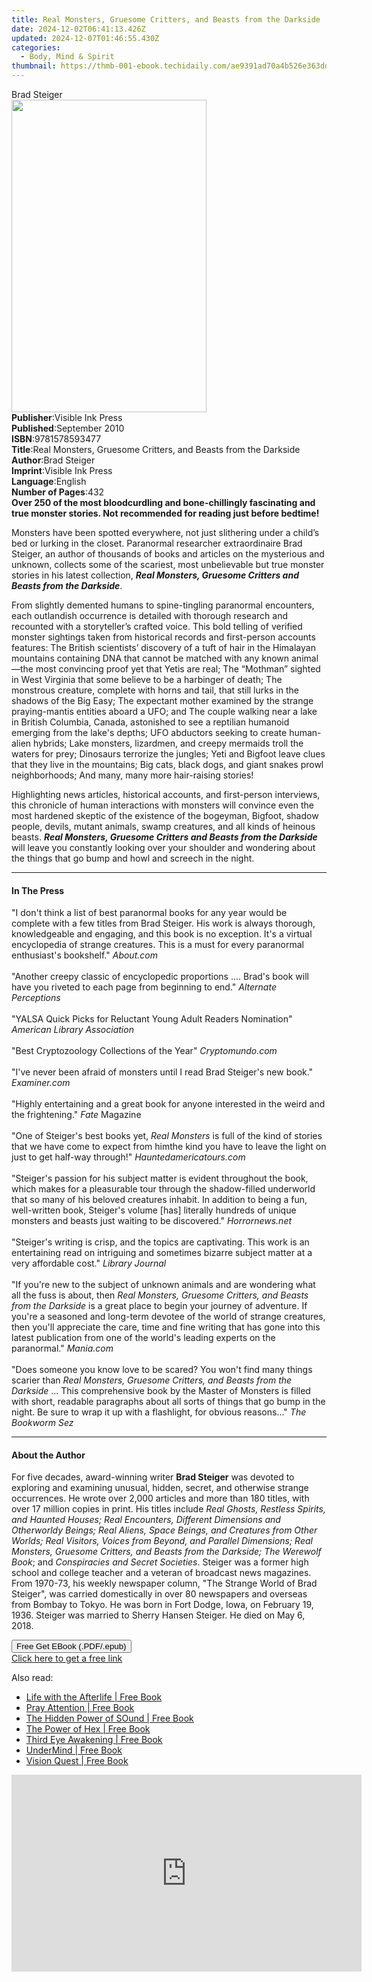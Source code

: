 ```yaml
---
title: Real Monsters, Gruesome Critters, and Beasts from the Darkside | Free Book
date: 2024-12-02T06:41:13.426Z
updated: 2024-12-07T01:46:55.430Z
categories:
  - Body, Mind & Spirit
thumbnail: https://thmb-001-ebook.techidaily.com/ae9391ad70a4b526e363ddcd206079f970db301b1a0d214628e1d2aa90fb0a38.jpg
---
```

<main id="book-container">
  <div class="flex flex-col">
    <div class="book-brief flex-1 py-6 px-4 sm:p-6 md:py-10 md:px-8">
      <!-- brief-->
      <div class="book-brief-main">Brad Steiger</div>
    </div>
    <div
      class="book-meta-info flex-1 grid gap-4 col-start-1 col-end-3 row-start-1 sm:mb-6 sm:grid-cols-4 lg:gap-6 lg:col-start-2 lg:row-end-6 lg:row-span-6 lg:mb-0"
    >
      <div
        class="book-meta-info-left place-content-center mt-4 p-4 text-sm leading-6 col-start-2 col-span-2 dark:text-slate-400"
      >
        <img
          class="w-full h-500 object-cover rounded-lg sm:h-255 sm:col-span-2 lg:col-span-full"
          src="https://img-001-ebook.techidaily.com/2a658948d2275971fcdaa32c28dfadb6f528ae8b24a649db0e3252efcfb809d1.jpg"
          alt=""
          width="312"
          height="500"
        />
      </div>
      <div
        class="book-meta-info-right mt-2 col-start-1 row-start-2 col-span-3 self-center"
      >
        <!-- meta data  -->
        <div class="flex flex-col px-4 md:px-8">
          <div class="flex-1">
            <strong>Publisher</strong>:<span class="px-2"
              >Visible Ink Press</span
            >
          </div>
          <div class="flex-1">
            <strong>Published</strong>:<span class="px-2">September 2010</span>
          </div>
          <div class="flex-1">
            <strong>ISBN</strong>:<span class="px-2">9781578593477</span>
          </div>
          <div class="flex-1">
            <strong>Title</strong>:<span class="px-2"
              >Real Monsters, Gruesome Critters, and Beasts from the
              Darkside</span
            >
          </div>
          <div class="flex-1">
            <strong>Author</strong>:<span class="px-2">Brad Steiger</span>
          </div>
          <div class="flex-1">
            <strong>Imprint</strong>:<span class="px-2">Visible Ink Press</span>
          </div>
          <div class="flex-1">
            <strong>Language</strong>:<span class="px-2">English</span>
          </div>
          <div class="flex-1">
            <strong>Number of Pages</strong>:<span class="px-2">432</span>
          </div>
        </div>
      </div>
    </div>
    <div class="book-description flex-1 py-6 px-4 sm:p-6 md:py-10 md:px-8">
      <div class="book-description-main">
        <div accordion-content="" id="description">
          <b
            >Over 250 of the most bloodcurdling and bone-chillingly fascinating
            and true monster stories. Not recommended for reading just before
            bedtime!</b
          >
          <p>
            Monsters have been spotted everywhere, not just slithering under a
            child’s bed or lurking in the closet. Paranormal researcher
            extraordinaire Brad Steiger, an author of thousands of books and
            articles on the mysterious and unknown, collects some of the
            scariest, most unbelievable but true monster stories in his latest
            collection,
            <i
              ><b
                >Real Monsters, Gruesome Critters and Beasts from the
                Darkside</b
              ></i
            >.
          </p>
          <p>
            From slightly demented humans to spine-tingling paranormal
            encounters, each outlandish occurrence is detailed with thorough
            research and recounted with a storyteller’s crafted voice. This bold
            telling of verified monster sightings taken from historical records
            and first-person accounts features: The British scientists’
            discovery of a tuft of hair in the Himalayan mountains containing
            DNA that cannot be matched with any known animal—the most convincing
            proof yet that Yetis are real; The “Mothman” sighted in West
            Virginia that some believe to be a harbinger of death; The monstrous
            creature, complete with horns and tail, that still lurks in the
            shadows of the Big Easy; The expectant mother examined by the
            strange praying-mantis entities aboard a UFO; and The couple walking
            near a lake in British Columbia, Canada, astonished to see a
            reptilian humanoid emerging from the lake's depths; UFO abductors
            seeking to create human-alien hybrids; Lake monsters, lizardmen, and
            creepy mermaids troll the waters for prey; Dinosaurs terrorize the
            jungles; Yeti and Bigfoot leave clues that they live in the
            mountains; Big cats, black dogs, and giant snakes prowl
            neighborhoods; And many, many more hair-raising stories!
          </p>
          <p>
            Highlighting news articles, historical accounts, and first-person
            interviews, this chronicle of human interactions with monsters will
            convince even the most hardened skeptic of the existence of the
            bogeyman, Bigfoot, shadow people, devils, mutant animals, swamp
            creatures, and all kinds of heinous beasts.
            <i
              ><b
                >Real Monsters, Gruesome Critters and Beasts from the
                Darkside</b
              ></i
            >
            will leave you constantly looking over your shoulder and wondering
            about the things that go bump and howl and screech in the night.
          </p>
        </div>
        <div class="accordion-fader"></div>
      </div>
    </div>
    <div class="book-excerpts flex-1 py-6 px-4 sm:p-6 md:py-10 md:px-8">
      <!-- excerpts-->
      <div class="book-excerpts-main">
        <hr />
        <h4 class="placeholder placeholder-heading">
          <span>In The Press</span>
        </h4>
        <p>
          "I don't think a list of best paranormal books for any year would be
          complete with a few titles from Brad Steiger. His work is always
          thorough, knowledgeable and engaging, and this book is no exception.
          It's a virtual encyclopedia of strange creatures. This is a must for
          every paranormal enthusiast's bookshelf." <i>About.com</i
          ><br /><br />"Another creepy classic of encyclopedic proportions ....
          Brad's book will have you riveted to each page from beginning to end."
          <i>Alternate Perceptions</i><br /><br />"YALSA Quick Picks for
          Reluctant Young Adult Readers Nomination"
          <i>American Library Association</i><br /><br />"Best Cryptozoology
          Collections of the Year" <i>Cryptomundo.com</i><br /><br />"I've never
          been afraid of monsters until I read Brad Steiger's new book."
          <i>Examiner.com</i><br /><br />"Highly entertaining and a great book
          for anyone interested in the weird and the frightening."
          <i>Fate</i> Magazine<br /><br />"One of Steiger's best books yet,
          <i>Real Monsters</i> is full of the kind of stories that we have come
          to expect from himthe kind you have to leave the light on just to get
          half-way through!" <i>Hauntedamericatours.com</i
          ><br /><br />"Steiger's passion for his subject matter is evident
          throughout the book, which makes for a pleasurable tour through the
          shadow-filled underworld that so many of his beloved creatures
          inhabit. In addition to being a fun, well-written book, Steiger's
          volume [has] literally hundreds of unique monsters and beasts just
          waiting to be discovered." <i>Horrornews.net</i><br /><br />"Steiger's
          writing is crisp, and the topics are captivating. This work is an
          entertaining read on intriguing and sometimes bizarre subject matter
          at a very affordable cost." <i>Library Journal</i><br /><br />"If
          you're new to the subject of unknown animals and are wondering what
          all the fuss is about, then
          <i>Real Monsters, Gruesome Critters, and Beasts from the Darkside</i>
          is a great place to begin your journey of adventure. If you're a
          seasoned and long-term devotee of the world of strange creatures, then
          you'll appreciate the care, time and fine writing that has gone into
          this latest publication from one of the world's leading experts on the
          paranormal." <i>Mania.com</i><br /><br />"Does someone you know love
          to be scared? You won't find many things scarier than
          <i>Real Monsters, Gruesome Critters, and Beasts from the Darkside</i>
          ... This comprehensive book by the Master of Monsters is filled with
          short, readable paragraphs about all sorts of things that go bump in
          the night. Be sure to wrap it up with a flashlight, for obvious
          reasons..." <i>The Bookworm Sez</i><br />
        </p>
      </div>
    </div>
    <div class="book-about-author flex-1 py-6 px-4 sm:p-6 md:py-10 md:px-8">
      <!-- about author-->
      <div class="book-main-author-main">
        <hr />
        <h4 class="placeholder placeholder-heading">
          <span>About the Author</span>
        </h4>
        <p>
          For five decades, award-winning writer <b>Brad Steiger</b> was devoted
          to exploring and examining unusual, hidden, secret, and otherwise
          strange occurrences. He wrote over 2,000 articles and more than 180
          titles, with over 17 million copies in print. His titles include
          <i
            >Real Ghosts, Restless Spirits, and Haunted Houses; Real Encounters,
            Different Dimensions and Otherworldy Beings; Real Aliens, Space
            Beings, and Creatures from Other Worlds; Real Visitors, Voices from
            Beyond, and Parallel Dimensions; Real Monsters, Gruesome Critters,
            and Beasts from the Darkside; The Werewolf Book</i
          >; and <i>Conspiracies and Secret Societies</i>. Steiger was a former
          high school and college teacher and a veteran of broadcast news
          magazines. From 1970-73, his weekly newspaper column, "The Strange
          World of Brad Steiger", was carried domestically in over 80 newspapers
          and overseas from Bombay to Tokyo. He was born in Fort Dodge, Iowa, on
          February 19, 1936. Steiger was married to Sherry Hansen Steiger. He
          died on May 6, 2018.
        </p>
      </div>
    </div>
    <div class="book-free-get flex-1 py-6 px-4 sm:p-6 md:py-10 md:px-8">
      <button
        id="btn-free-get"
        class="bg-blue-500 hover:bg-blue-700 text-white font-bold py-2 px-4 rounded"
      >
        Free Get EBook (.PDF/.epub)
      </button>
      <div id="countdown-display" class="px-2 text-lg mt-2"></div>
      <a
        id="free-link"
        class="hidden bg-blue-500 hover:bg-blue-700 text-white font-bold py-2 px-4 rounded"
        href="https://www.ebooks.com/en-us/book/96489567/real-monsters-gruesome-critters-and-beasts-from-the-darkside/brad-steiger/"
        target="_blank"
        >Click here to get a free link</a
      >
    </div>
    <script>
      let countdownTime = 0;
      let countdownInterval = null;
      document
        .getElementById('btn-free-get')
        .addEventListener('click', startCountdown);
      function startCountdown() {
        countdownTime = new Date().getTime() + 60000 * 3;
        countdownInterval = setInterval(updateCountdown, 1000);
        document.getElementById('btn-free-get').disabled = true;
        document
          .getElementById('btn-free-get')
          .classList.add('bg-gray-500', 'cursor-not-allowed');
      }
      function updateCountdown() {
        let currentTime = new Date().getTime();
        let timeLeft = countdownTime - currentTime;
        let secondsLeft = Math.floor(timeLeft / 1000);
        document.getElementById('countdown-display').innerHTML =
          `Remaining time: ${secondsLeft} seconds.`;
        if (secondsLeft <= 0) {
          clearInterval(countdownInterval);
          document.getElementById('btn-free-get').classList.add('hidden');
          document.getElementById('free-link').classList.remove('hidden');
          document.getElementById('countdown-display').innerHTML = '';
        }
      }
    </script>
  </div>
</main>

<ins class="adsbygoogle"
      style="display:block"
      data-ad-client="ca-pub-7571918770474297"
      data-ad-slot="8358498916"
      data-ad-format="auto"
      data-full-width-responsive="true"></ins>
    

<span class="atpl-alsoreadstyle">Also read:</span>
<div><ul>
<li><a href="https://novels-ebooks.techidaily.com/209987732-9781538754139-life-with-the-afterlife/"><u>Life with the Afterlife | Free Book</u></a></li>
<li><a href="https://novels-ebooks.techidaily.com/209990155-9781733710497-pray-attention/"><u>Pray Attention | Free Book</u></a></li>
<li><a href="https://novels-ebooks.techidaily.com/209991361-9781609883324-the-hidden-power-of-sound/"><u>The Hidden Power of SOund | Free Book</u></a></li>
<li><a href="https://novels-ebooks.techidaily.com/209988338-9781641604499-the-power-of-hex/"><u>The Power of Hex | Free Book</u></a></li>
<li><a href="https://novels-ebooks.techidaily.com/209984323-9781761033209-third-eye-awakening/"><u>Third Eye Awakening | Free Book</u></a></li>
<li><a href="https://novels-ebooks.techidaily.com/209988874-9780989126311-undermind/"><u>UnderMind | Free Book</u></a></li>
<li><a href="https://novels-ebooks.techidaily.com/209987490-9781734574111-vision-quest/"><u>Vision Quest | Free Book</u></a></li>
</ul></div>

<!-- affiliate ads begin -->
<iframe width="560" height="315" src="https://www.youtube.com/embed/kx-Pb0otJCs?si=Mvr49yQVesmJA8-O" title="YouTube video player" frameborder="0" allow="accelerometer; autoplay; clipboard-write; encrypted-media; gyroscope; picture-in-picture; web-share" referrerpolicy="strict-origin-when-cross-origin" allowfullscreen></iframe>
<!-- affiliate ads end -->

